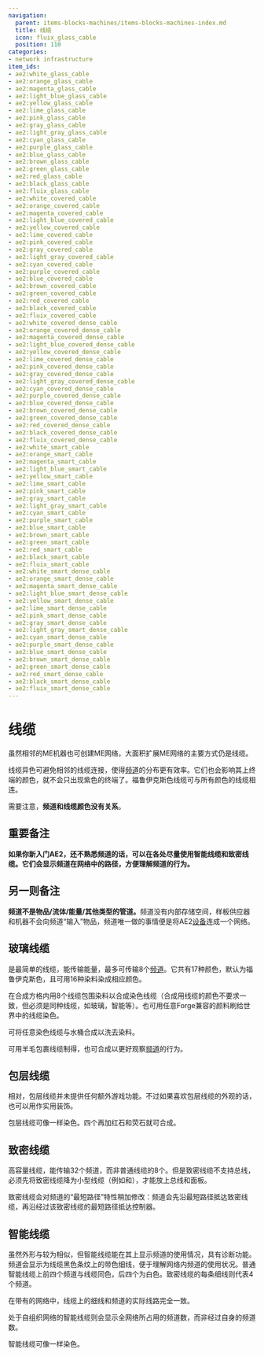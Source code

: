 ```yaml
---
navigation:
  parent: items-blocks-machines/items-blocks-machines-index.md
  title: 线缆
  icon: fluix_glass_cable
  position: 110
categories:
- network infrastructure
item_ids:
- ae2:white_glass_cable
- ae2:orange_glass_cable
- ae2:magenta_glass_cable
- ae2:light_blue_glass_cable
- ae2:yellow_glass_cable
- ae2:lime_glass_cable
- ae2:pink_glass_cable
- ae2:gray_glass_cable
- ae2:light_gray_glass_cable
- ae2:cyan_glass_cable
- ae2:purple_glass_cable
- ae2:blue_glass_cable
- ae2:brown_glass_cable
- ae2:green_glass_cable
- ae2:red_glass_cable
- ae2:black_glass_cable
- ae2:fluix_glass_cable
- ae2:white_covered_cable
- ae2:orange_covered_cable
- ae2:magenta_covered_cable
- ae2:light_blue_covered_cable
- ae2:yellow_covered_cable
- ae2:lime_covered_cable
- ae2:pink_covered_cable
- ae2:gray_covered_cable
- ae2:light_gray_covered_cable
- ae2:cyan_covered_cable
- ae2:purple_covered_cable
- ae2:blue_covered_cable
- ae2:brown_covered_cable
- ae2:green_covered_cable
- ae2:red_covered_cable
- ae2:black_covered_cable
- ae2:fluix_covered_cable
- ae2:white_covered_dense_cable
- ae2:orange_covered_dense_cable
- ae2:magenta_covered_dense_cable
- ae2:light_blue_covered_dense_cable
- ae2:yellow_covered_dense_cable
- ae2:lime_covered_dense_cable
- ae2:pink_covered_dense_cable
- ae2:gray_covered_dense_cable
- ae2:light_gray_covered_dense_cable
- ae2:cyan_covered_dense_cable
- ae2:purple_covered_dense_cable
- ae2:blue_covered_dense_cable
- ae2:brown_covered_dense_cable
- ae2:green_covered_dense_cable
- ae2:red_covered_dense_cable
- ae2:black_covered_dense_cable
- ae2:fluix_covered_dense_cable
- ae2:white_smart_cable
- ae2:orange_smart_cable
- ae2:magenta_smart_cable
- ae2:light_blue_smart_cable
- ae2:yellow_smart_cable
- ae2:lime_smart_cable
- ae2:pink_smart_cable
- ae2:gray_smart_cable
- ae2:light_gray_smart_cable
- ae2:cyan_smart_cable
- ae2:purple_smart_cable
- ae2:blue_smart_cable
- ae2:brown_smart_cable
- ae2:green_smart_cable
- ae2:red_smart_cable
- ae2:black_smart_cable
- ae2:fluix_smart_cable
- ae2:white_smart_dense_cable
- ae2:orange_smart_dense_cable
- ae2:magenta_smart_dense_cable
- ae2:light_blue_smart_dense_cable
- ae2:yellow_smart_dense_cable
- ae2:lime_smart_dense_cable
- ae2:pink_smart_dense_cable
- ae2:gray_smart_dense_cable
- ae2:light_gray_smart_dense_cable
- ae2:cyan_smart_dense_cable
- ae2:purple_smart_dense_cable
- ae2:blue_smart_dense_cable
- ae2:brown_smart_dense_cable
- ae2:green_smart_dense_cable
- ae2:red_smart_dense_cable
- ae2:black_smart_dense_cable
- ae2:fluix_smart_dense_cable
---
```


# 线缆

<GameScene zoom="3" background="transparent">
  <ImportStructure src="../assets/assemblies/cables.snbt" />
  <IsometricCamera yaw="180" pitch="30" />
</GameScene>

虽然相邻的ME机器也可创建ME网络，大面积扩展ME网络的主要方式仍是线缆。

线缆异色可避免相邻的线缆连接，使得[频道](../ae2-mechanics/channels.md)的分布更有效率。它们也会影响其上终端的颜色，就不会只出现紫色的终端了。福鲁伊克斯色线缆可与所有颜色的线缆相连。

需要注意，**频道和线缆颜色没有关系**。

## 重要备注

**如果你新入门AE2，还不熟悉频道的话，可以在各处尽量使用智能线缆和致密线缆。它们会显示频道在网络中的路径，方便理解频道的行为。**

## 另一则备注

**频道不是物品/流体/能量/其他类型的管道。**&zwnj;频道没有内部存储空间，样板供应器和机器不会向频道“输入”物品，频道唯一做的事情便是将AE2[设备](../ae2-mechanics/devices.md)连成一个网络。

## 玻璃线缆

<GameScene zoom="6" background="transparent">
<ImportStructure src="../assets/assemblies/fluix_glass_cable.snbt" />
<IsometricCamera yaw="195" pitch="30" />
</GameScene>

<ItemLink id="fluix_glass_cable" />是最简单的线缆，能传输能量，最多可传输8个[频道](../ae2-mechanics/channels.md)。它共有17种颜色，默认为福鲁伊克斯色，且可用16种染料染成相应颜色。

在合成方格内用8个线缆包围染料以合成染色线缆（合成用线缆的颜色不要求一致，但必须是同种线缆，如玻璃，智能等）。也可用任意Forge兼容的颜料刷给世界中的线缆染色。

可将任意染色线缆与水桶合成以洗去染料。

可用羊毛包裹线缆制得<ItemLink id="fluix_covered_cable" />，也可合成<ItemLink id="fluix_smart_cable" />以更好观察[频道](../ae2-mechanics/channels.md)的行为。

<RecipeFor id="fluix_glass_cable" />

<RecipeFor id="blue_glass_cable" />

## 包层线缆

<GameScene zoom="6" background="transparent">
  <ImportStructure src="../assets/assemblies/fluix_covered_cable.snbt" />
  <IsometricCamera yaw="195" pitch="30" />
</GameScene>

相对<ItemLink id="fluix_glass_cable" />，包层线缆并未提供任何额外游戏功能。不过如果喜欢包层线缆的外观的话，也可以用作实用装饰。

包层线缆可像<ItemLink id="fluix_glass_cable" />一样染色。四个<ItemLink id="fluix_covered_cable" />再加红石和荧石就可合成<ItemLink id="fluix_covered_dense_cable" />。

<Recipe id="network/cables/covered_fluix" />

<RecipeFor id="blue_covered_cable" />

## 致密线缆

<GameScene zoom="6" background="transparent">
  <ImportStructure src="../assets/assemblies/fluix_covered_dense_cable.snbt" />
  <IsometricCamera yaw="195" pitch="30" />
</GameScene>

高容量线缆，能传输32个频道，而非普通线缆的8个。但是致密线缆不支持总线，必须先将致密线缆降为小型线缆（例如<ItemLink id="fluix_glass_cable" />和<ItemLink id="fluix_smart_cable" />），才能放上总线和面板。

致密线缆会对频道的“最短路径”特性稍加修改：频道会先沿最短路径抵达致密线缆，再沿经过该致密线缆的最短路径抵达控制器。

<Recipe id="network/cables/dense_covered_fluix" />

<RecipeFor id="blue_covered_dense_cable" />

## 智能线缆

<Row>
<GameScene zoom="6" background="transparent">
  <ImportStructure src="../assets/assemblies/fluix_smart_cable.snbt" />
  <IsometricCamera yaw="195" pitch="30" />
</GameScene>
<GameScene zoom="6" background="transparent">
  <ImportStructure src="../assets/assemblies/fluix_smart_dense_cable.snbt" />
  <IsometricCamera yaw="195" pitch="30" />
</GameScene>
</Row>

虽然外形与<ItemLink id="fluix_covered_cable" />较为相似，但智能线缆能在其上显示频道的使用情况，具有诊断功能。频道会显示为线缆黑色条纹上的带色细线，便于理解网络内频道的使用状况。普通智能线缆上前四个频道与线缆同色，后四个为白色。致密线缆的每条细线则代表4个频道。

在带有<ItemLink id="controller" />的网络中，线缆上的细线和频道的实际线路完全一致。

处于自组织网络的智能线缆则会显示全网络所占用的频道数，而非经过自身的频道数。

智能线缆可像<ItemLink id="fluix_glass_cable" />一样染色。

<Recipe id="network/cables/smart_fluix" />

<Recipe id="network/cables/dense_smart_fluix" />

<RecipeFor id="blue_smart_cable" />
